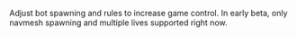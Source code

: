 Adjust bot spawning and rules to increase game control. In early beta, only navmesh spawning and multiple lives supported right now.

